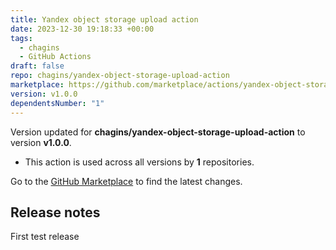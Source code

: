 ```yaml
---
title: Yandex object storage upload action
date: 2023-12-30 19:18:33 +00:00
tags:
  - chagins
  - GitHub Actions
draft: false
repo: chagins/yandex-object-storage-upload-action
marketplace: https://github.com/marketplace/actions/yandex-object-storage-upload-action
version: v1.0.0
dependentsNumber: "1"
---
```



Version updated for **chagins/yandex-object-storage-upload-action** to version **v1.0.0**.
- This action is used across all versions by **1** repositories.

Go to the [GitHub Marketplace](https://github.com/marketplace/actions/yandex-object-storage-upload-action) to find the latest changes.

## Release notes

First test release
